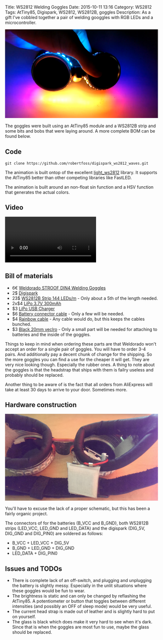 Title: WS2812 Welding Goggles
Date: 2015-10-11 13:16
Category: WS2812
Tags: AtTiny85, Digispark, WS2812, WS2812B, goggles
Description: As a gift I've cobbled together a pair of welding googgles with RGB LEDs and a microcontroller.

![Alt text](images/2015-10-11_goggles.png "WS2812 Welding Goggles")

The goggles were built using an AtTiny85 module and a WS2812B strip and some bits and bobs that were laying around. A more complete BOM can be found below.

## Code

    git clone https://github.com/robertfoss/digispark_ws2812_waves.git

The animation is built ontop of the excellent [light_ws2812](https://github.com/cpldcpu/light_ws2812/tree/master/light_ws2812_Arduino) library. It supports the AtTiny85 better than other competing libraries like FastLED.

The animation is built around an non-float sin function and a HSV function that generates the actual colors.

## Video

<video controls>
  <source src="videos/2015-10-11_goggles.mp4" type="video/mp4">
Your browser does not support the video tag.
</video> 

## Bill of materials

 * 6€ [Weldorado STROOF DIN4 Welding Goggles](https://www.weldorado.de/)
 * 2$ [Digispark](http://www.aliexpress.com/item/Free-shipping-GY-Digispark-Kickstarter-Mini-Development-board-TINY85-module-for-Ard-usb/32312040804.html?ws_ab_test=201407_4,201444_5,201409_4)
 * 23$ [WS2812B Strip 144 LEDs/m](http://www.aliexpress.com/item/1M-WS2812B-WS2811-IC-Chip-built-in-Black-PCB-144-leds-m-Digital-5050-RGB-LED/1838594646.html?ws_ab_test=201407_4,201444_5,201409_4) - Only about a 5th of the length needed.
 * 2x$4 [LiPo 3.7V 300mAh](http://www.aliexpress.com/item/Eachine-3D-X4-RC-Quadcopter-Spare-Parts-3-7V-300Mah-Battery/32335487012.html?ws_ab_test=201407_4,201444_5,201409_4)
 * $3 [LiPo USB Charger](http://www.aliexpress.com/item/F14786-4-in-1-3-7V-Lipo-Battery-Charger-USB-Interface-4-Ports-For-Hubsan-X4/32394891091.html?ws_ab_test=201407_4,201444_5,201409_4)
 * $6 [Battery connector cable](http://www.aliexpress.com/item/10-pairs-of-battery-plug-connector-1S-2-Pins-Mirco-model-battery-connector/32305697134.html) - Only a few will be needed.
 * $4 [Rainbow cable](http://www.aliexpress.com/item/Free-shipping-NEW-1M-40-Flat-Color-Rainbow-Ribbon-Cable-wire-Rainbow-Cable-40P-colored-cable/32384971763.html?ws_ab_test=201407_4,201444_5,201409_4) - Any cable would do, but this keeps the cables bunched.
 * $3 [Black 20mm veclro](http://www.aliexpress.com/item/2rolls-lot-Sticky-Self-Adhesive-Velcro-Hook-and-Loop-Tape-Fastener-3m-20mm-Strip-Solid-Black/1446416834.html?ws_ab_test=201407_4,201444_5,201409_4) - Only a small part will be needed for attaching to batteries and the inside of the goggles.
 
Things to keep in mind when ordering these parts are that Weldorado won't accept an order for a single pair of goggles. You will have to order 3-4 pairs. And additionally pay a decent chunk of change for the shipping. So the more goggles you can find a use for the cheaper it will get. They are very nice looking though. Especially the rubber ones. A thing to note about the goggles is that the headstrap that ships with them is failry useless and probably should be replaced.

Another thing to be aware of is the fact that all orders from AliExpress will take at least 30 days to arrive to your door. Sometimes more. 

## Hardware construction

![Alt text](images/2015-10-11_goggles_inside.jpg "Welding Goggles - Inside")

You'll have to excuse the lack of a proper schematic, but this has been a fairly organic project.

The connectors of for the batteries (B_VCC and B_GND), both WS2812B strips (LED_VCC, LED_GND and LED_DATA) and the digispark (DIG_5V, DIG_GND and DIG_PIN0) are soldered as follows:

 * B_VCC + LED_VCC + DIG_5V
 * B_GND + LED_GND + DIG_GND
 * LED_DATA + DIG_PIN0
 
 
## Issues and TODOs

 * There is complete lack of an off-switch, and plugging and unplugging the battery is slightly messy. Especially in the unlit situations where these goggles would be fun to wear.
 * The brightness is static and can only be changed by reflashing the AtTiny85. A potentiometer or button that toggles between different intensities (and possibly an OFF of sleep mode) would be very useful.
 * The current head strap is made out of leather and is slightly hard to put on yourself.
 * The glass is black which does make it very hard to see when it's dark. Since that is when the goggles are most fun to use, maybe the glass should be replaced.

